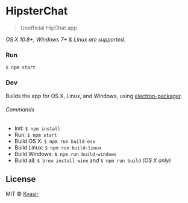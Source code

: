 # HipsterChat

> Unofficial HipChat app

*OS X 10.8+, Windows 7+ & Linux are supported.*

### Run

```
$ npm start
```

### Dev

Builds the app for OS X, Linux, and Windows, using [electron-packager](https://github.com/maxogden/electron-packager).

###### Commands

- Init: `$ npm install`
- Run: `$ npm start`
- Build OS X: `$ npm run build-osx`
- Build Linux: `$ npm run build-linux`
- Build Windows: `$ npm run build-windows`
- Build all: `$ brew install wine` and `$ npm run build` *(OS X only)*

## License

MIT © [Kvasir](https://github.com/kvasir)
